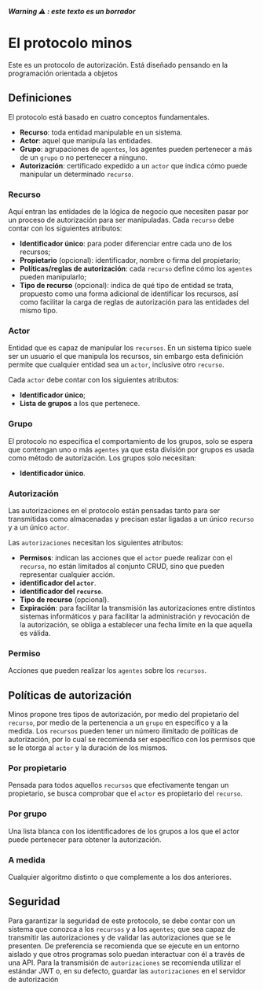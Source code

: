***Warning ⚠️ ️: este texto es un borrador***
# El protocolo minos

Este es un protocolo de autorización. Está diseñado pensando en la programación orientada a objetos

## Definiciones

El protocolo está basado en cuatro conceptos fundamentales.

* **Recurso**: toda entidad manipulable en un sistema.
* **Actor**: aquel que manipula las entidades.
* **Grupo**: agrupaciones de `agentes`, los agentes pueden pertenecer a más de un `grupo` o no pertenecer a ninguno.
* **Autorización**: certificado expedido a un `actor` que indica cómo puede manipular un determinado `recurso`.

### Recurso

Aquí entran las entidades de la lógica de negocio que necesiten pasar por un proceso de autorización para ser manipuladas. Cada `recurso` debe contar con los siguientes atributos:

* **Identificador único**: para poder diferenciar entre cada uno de los recursos;
* **Propietario** (opcional): identificador, nombre o firma del propietario;
* **Políticas/reglas de autorización**: cada `recurso` define cómo los `agentes` pueden manipularlo;
* **Tipo de recurso** (opcional): indica de qué tipo de entidad se trata, propuesto como una forma adicional de identificar los recursos, así como facilitar la carga de reglas de autorización para las entidades del mismo tipo.

### Actor

Entidad que es capaz de manipular los `recursos`. En un sistema típico suele ser un usuario el que manipula los recursos, sin embargo esta definición permite que cualquier entidad sea un `actor`, inclusive otro `recurso`.

Cada `actor` debe contar con los siguientes atributos:

* **Identificador único**;
* **Lista de grupos** a los que pertenece.

### Grupo

El protocolo no especifica el comportamiento de los grupos, solo se espera que contengan uno o más `agentes` ya que esta división por grupos es usada como método de autorización. Los grupos solo necesitan:

* **Identificador único**.

### Autorización

Las autorizaciones en el protocolo están pensadas tanto para ser transmitidas como almacenadas y precisan estar ligadas a un único `recurso` y a un único `actor`. 

Las `autorizaciones` necesitan los siguientes atributos:

* **Permisos**: indican las acciones que el `actor` puede realizar con el `recurso`, no están limitados al conjunto CRUD, sino que pueden representar cualquier acción.
* **identificador del `actor`**.
* **identificador del `recurso`**.
* **Tipo de recurso** (opcional).
* **Expiración**: para facilitar la transmisión las autorizaciones entre distintos sistemas informáticos y para facilitar la administración y revocación de la autorización, se obliga a establecer una fecha límite en la que aquella es válida.

### Permiso

Acciones que pueden realizar los `agentes` sobre los `recursos`. 

## Políticas de autorización

Minos propone tres tipos de autorización, por medio del propietario del `recurso`, por medio de la pertenencia a un `grupo` en específico y a la medida. Los `recursos` pueden tener un número ilimitado de políticas de autorización, por lo cual se recomienda ser específico con los permisos que se le otorga al `actor` y la duración de los mismos.

### Por propietario

Pensada para todos aquellos `recursos` que efectivamente tengan un propietario, se busca comprobar que el `actor` es propietario del `recurso`.

### Por grupo

Una lista blanca con los identificadores de los grupos a los que el actor puede pertenecer para obtener la autorización. 

### A medida

Cualquier algoritmo distinto o que complemente a los dos anteriores.

## Seguridad 

Para garantizar la seguridad de este protocolo, se debe contar con un sistema que conozca a los `recursos` y a los `agentes`; que sea capaz de transmitir las autorizaciones y de validar las autorizaciones que se le presenten. De preferencia se recomienda que se ejecute en un entorno aislado y que otros programas solo puedan interactuar con él a través de una API. Para la transmisión de `autorizaciones` se recomienda utilizar el estándar JWT o, en su defecto, guardar las `autorizaciones` en el servidor de autorización

